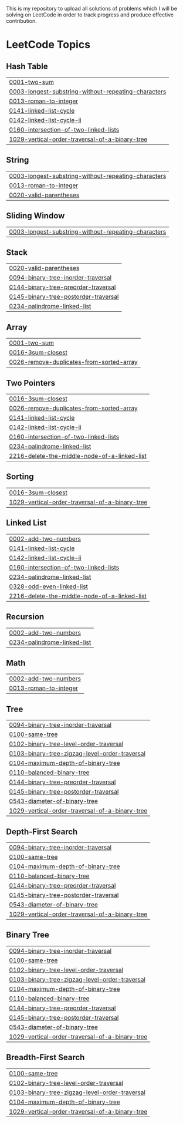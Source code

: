 This is my repository to upload all solutions of problems which I will be solving on LeetCode in order to track progress and produce effective contribution.

<!---LeetCode Topics Start-->
# LeetCode Topics
## Hash Table
|  |
| ------- |
| [0001-two-sum](https://github.com/tech-dhawal-03/DSA-LeetCode-Problems/tree/master/0001-two-sum) |
| [0003-longest-substring-without-repeating-characters](https://github.com/tech-dhawal-03/DSA-LeetCode-Problems/tree/master/0003-longest-substring-without-repeating-characters) |
| [0013-roman-to-integer](https://github.com/tech-dhawal-03/DSA-LeetCode-Problems/tree/master/0013-roman-to-integer) |
| [0141-linked-list-cycle](https://github.com/tech-dhawal-03/DSA-LeetCode-Problems/tree/master/0141-linked-list-cycle) |
| [0142-linked-list-cycle-ii](https://github.com/tech-dhawal-03/DSA-LeetCode-Problems/tree/master/0142-linked-list-cycle-ii) |
| [0160-intersection-of-two-linked-lists](https://github.com/tech-dhawal-03/DSA-LeetCode-Problems/tree/master/0160-intersection-of-two-linked-lists) |
| [1029-vertical-order-traversal-of-a-binary-tree](https://github.com/tech-dhawal-03/DSA-LeetCode-Problems/tree/master/1029-vertical-order-traversal-of-a-binary-tree) |
## String
|  |
| ------- |
| [0003-longest-substring-without-repeating-characters](https://github.com/tech-dhawal-03/DSA-LeetCode-Problems/tree/master/0003-longest-substring-without-repeating-characters) |
| [0013-roman-to-integer](https://github.com/tech-dhawal-03/DSA-LeetCode-Problems/tree/master/0013-roman-to-integer) |
| [0020-valid-parentheses](https://github.com/tech-dhawal-03/DSA-LeetCode-Problems/tree/master/0020-valid-parentheses) |
## Sliding Window
|  |
| ------- |
| [0003-longest-substring-without-repeating-characters](https://github.com/tech-dhawal-03/DSA-LeetCode-Problems/tree/master/0003-longest-substring-without-repeating-characters) |
## Stack
|  |
| ------- |
| [0020-valid-parentheses](https://github.com/tech-dhawal-03/DSA-LeetCode-Problems/tree/master/0020-valid-parentheses) |
| [0094-binary-tree-inorder-traversal](https://github.com/tech-dhawal-03/DSA-LeetCode-Problems/tree/master/0094-binary-tree-inorder-traversal) |
| [0144-binary-tree-preorder-traversal](https://github.com/tech-dhawal-03/DSA-LeetCode-Problems/tree/master/0144-binary-tree-preorder-traversal) |
| [0145-binary-tree-postorder-traversal](https://github.com/tech-dhawal-03/DSA-LeetCode-Problems/tree/master/0145-binary-tree-postorder-traversal) |
| [0234-palindrome-linked-list](https://github.com/tech-dhawal-03/DSA-LeetCode-Problems/tree/master/0234-palindrome-linked-list) |
## Array
|  |
| ------- |
| [0001-two-sum](https://github.com/tech-dhawal-03/DSA-LeetCode-Problems/tree/master/0001-two-sum) |
| [0016-3sum-closest](https://github.com/tech-dhawal-03/DSA-LeetCode-Problems/tree/master/0016-3sum-closest) |
| [0026-remove-duplicates-from-sorted-array](https://github.com/tech-dhawal-03/DSA-LeetCode-Problems/tree/master/0026-remove-duplicates-from-sorted-array) |
## Two Pointers
|  |
| ------- |
| [0016-3sum-closest](https://github.com/tech-dhawal-03/DSA-LeetCode-Problems/tree/master/0016-3sum-closest) |
| [0026-remove-duplicates-from-sorted-array](https://github.com/tech-dhawal-03/DSA-LeetCode-Problems/tree/master/0026-remove-duplicates-from-sorted-array) |
| [0141-linked-list-cycle](https://github.com/tech-dhawal-03/DSA-LeetCode-Problems/tree/master/0141-linked-list-cycle) |
| [0142-linked-list-cycle-ii](https://github.com/tech-dhawal-03/DSA-LeetCode-Problems/tree/master/0142-linked-list-cycle-ii) |
| [0160-intersection-of-two-linked-lists](https://github.com/tech-dhawal-03/DSA-LeetCode-Problems/tree/master/0160-intersection-of-two-linked-lists) |
| [0234-palindrome-linked-list](https://github.com/tech-dhawal-03/DSA-LeetCode-Problems/tree/master/0234-palindrome-linked-list) |
| [2216-delete-the-middle-node-of-a-linked-list](https://github.com/tech-dhawal-03/DSA-LeetCode-Problems/tree/master/2216-delete-the-middle-node-of-a-linked-list) |
## Sorting
|  |
| ------- |
| [0016-3sum-closest](https://github.com/tech-dhawal-03/DSA-LeetCode-Problems/tree/master/0016-3sum-closest) |
| [1029-vertical-order-traversal-of-a-binary-tree](https://github.com/tech-dhawal-03/DSA-LeetCode-Problems/tree/master/1029-vertical-order-traversal-of-a-binary-tree) |
## Linked List
|  |
| ------- |
| [0002-add-two-numbers](https://github.com/tech-dhawal-03/DSA-LeetCode-Problems/tree/master/0002-add-two-numbers) |
| [0141-linked-list-cycle](https://github.com/tech-dhawal-03/DSA-LeetCode-Problems/tree/master/0141-linked-list-cycle) |
| [0142-linked-list-cycle-ii](https://github.com/tech-dhawal-03/DSA-LeetCode-Problems/tree/master/0142-linked-list-cycle-ii) |
| [0160-intersection-of-two-linked-lists](https://github.com/tech-dhawal-03/DSA-LeetCode-Problems/tree/master/0160-intersection-of-two-linked-lists) |
| [0234-palindrome-linked-list](https://github.com/tech-dhawal-03/DSA-LeetCode-Problems/tree/master/0234-palindrome-linked-list) |
| [0328-odd-even-linked-list](https://github.com/tech-dhawal-03/DSA-LeetCode-Problems/tree/master/0328-odd-even-linked-list) |
| [2216-delete-the-middle-node-of-a-linked-list](https://github.com/tech-dhawal-03/DSA-LeetCode-Problems/tree/master/2216-delete-the-middle-node-of-a-linked-list) |
## Recursion
|  |
| ------- |
| [0002-add-two-numbers](https://github.com/tech-dhawal-03/DSA-LeetCode-Problems/tree/master/0002-add-two-numbers) |
| [0234-palindrome-linked-list](https://github.com/tech-dhawal-03/DSA-LeetCode-Problems/tree/master/0234-palindrome-linked-list) |
## Math
|  |
| ------- |
| [0002-add-two-numbers](https://github.com/tech-dhawal-03/DSA-LeetCode-Problems/tree/master/0002-add-two-numbers) |
| [0013-roman-to-integer](https://github.com/tech-dhawal-03/DSA-LeetCode-Problems/tree/master/0013-roman-to-integer) |
## Tree
|  |
| ------- |
| [0094-binary-tree-inorder-traversal](https://github.com/tech-dhawal-03/DSA-LeetCode-Problems/tree/master/0094-binary-tree-inorder-traversal) |
| [0100-same-tree](https://github.com/tech-dhawal-03/DSA-LeetCode-Problems/tree/master/0100-same-tree) |
| [0102-binary-tree-level-order-traversal](https://github.com/tech-dhawal-03/DSA-LeetCode-Problems/tree/master/0102-binary-tree-level-order-traversal) |
| [0103-binary-tree-zigzag-level-order-traversal](https://github.com/tech-dhawal-03/DSA-LeetCode-Problems/tree/master/0103-binary-tree-zigzag-level-order-traversal) |
| [0104-maximum-depth-of-binary-tree](https://github.com/tech-dhawal-03/DSA-LeetCode-Problems/tree/master/0104-maximum-depth-of-binary-tree) |
| [0110-balanced-binary-tree](https://github.com/tech-dhawal-03/DSA-LeetCode-Problems/tree/master/0110-balanced-binary-tree) |
| [0144-binary-tree-preorder-traversal](https://github.com/tech-dhawal-03/DSA-LeetCode-Problems/tree/master/0144-binary-tree-preorder-traversal) |
| [0145-binary-tree-postorder-traversal](https://github.com/tech-dhawal-03/DSA-LeetCode-Problems/tree/master/0145-binary-tree-postorder-traversal) |
| [0543-diameter-of-binary-tree](https://github.com/tech-dhawal-03/DSA-LeetCode-Problems/tree/master/0543-diameter-of-binary-tree) |
| [1029-vertical-order-traversal-of-a-binary-tree](https://github.com/tech-dhawal-03/DSA-LeetCode-Problems/tree/master/1029-vertical-order-traversal-of-a-binary-tree) |
## Depth-First Search
|  |
| ------- |
| [0094-binary-tree-inorder-traversal](https://github.com/tech-dhawal-03/DSA-LeetCode-Problems/tree/master/0094-binary-tree-inorder-traversal) |
| [0100-same-tree](https://github.com/tech-dhawal-03/DSA-LeetCode-Problems/tree/master/0100-same-tree) |
| [0104-maximum-depth-of-binary-tree](https://github.com/tech-dhawal-03/DSA-LeetCode-Problems/tree/master/0104-maximum-depth-of-binary-tree) |
| [0110-balanced-binary-tree](https://github.com/tech-dhawal-03/DSA-LeetCode-Problems/tree/master/0110-balanced-binary-tree) |
| [0144-binary-tree-preorder-traversal](https://github.com/tech-dhawal-03/DSA-LeetCode-Problems/tree/master/0144-binary-tree-preorder-traversal) |
| [0145-binary-tree-postorder-traversal](https://github.com/tech-dhawal-03/DSA-LeetCode-Problems/tree/master/0145-binary-tree-postorder-traversal) |
| [0543-diameter-of-binary-tree](https://github.com/tech-dhawal-03/DSA-LeetCode-Problems/tree/master/0543-diameter-of-binary-tree) |
| [1029-vertical-order-traversal-of-a-binary-tree](https://github.com/tech-dhawal-03/DSA-LeetCode-Problems/tree/master/1029-vertical-order-traversal-of-a-binary-tree) |
## Binary Tree
|  |
| ------- |
| [0094-binary-tree-inorder-traversal](https://github.com/tech-dhawal-03/DSA-LeetCode-Problems/tree/master/0094-binary-tree-inorder-traversal) |
| [0100-same-tree](https://github.com/tech-dhawal-03/DSA-LeetCode-Problems/tree/master/0100-same-tree) |
| [0102-binary-tree-level-order-traversal](https://github.com/tech-dhawal-03/DSA-LeetCode-Problems/tree/master/0102-binary-tree-level-order-traversal) |
| [0103-binary-tree-zigzag-level-order-traversal](https://github.com/tech-dhawal-03/DSA-LeetCode-Problems/tree/master/0103-binary-tree-zigzag-level-order-traversal) |
| [0104-maximum-depth-of-binary-tree](https://github.com/tech-dhawal-03/DSA-LeetCode-Problems/tree/master/0104-maximum-depth-of-binary-tree) |
| [0110-balanced-binary-tree](https://github.com/tech-dhawal-03/DSA-LeetCode-Problems/tree/master/0110-balanced-binary-tree) |
| [0144-binary-tree-preorder-traversal](https://github.com/tech-dhawal-03/DSA-LeetCode-Problems/tree/master/0144-binary-tree-preorder-traversal) |
| [0145-binary-tree-postorder-traversal](https://github.com/tech-dhawal-03/DSA-LeetCode-Problems/tree/master/0145-binary-tree-postorder-traversal) |
| [0543-diameter-of-binary-tree](https://github.com/tech-dhawal-03/DSA-LeetCode-Problems/tree/master/0543-diameter-of-binary-tree) |
| [1029-vertical-order-traversal-of-a-binary-tree](https://github.com/tech-dhawal-03/DSA-LeetCode-Problems/tree/master/1029-vertical-order-traversal-of-a-binary-tree) |
## Breadth-First Search
|  |
| ------- |
| [0100-same-tree](https://github.com/tech-dhawal-03/DSA-LeetCode-Problems/tree/master/0100-same-tree) |
| [0102-binary-tree-level-order-traversal](https://github.com/tech-dhawal-03/DSA-LeetCode-Problems/tree/master/0102-binary-tree-level-order-traversal) |
| [0103-binary-tree-zigzag-level-order-traversal](https://github.com/tech-dhawal-03/DSA-LeetCode-Problems/tree/master/0103-binary-tree-zigzag-level-order-traversal) |
| [0104-maximum-depth-of-binary-tree](https://github.com/tech-dhawal-03/DSA-LeetCode-Problems/tree/master/0104-maximum-depth-of-binary-tree) |
| [1029-vertical-order-traversal-of-a-binary-tree](https://github.com/tech-dhawal-03/DSA-LeetCode-Problems/tree/master/1029-vertical-order-traversal-of-a-binary-tree) |
<!---LeetCode Topics End-->